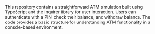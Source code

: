 This repository contains a straightforward ATM simulation built using TypeScript and the Inquirer library for user interaction. Users can authenticate with a PIN, check their balance, and withdraw balance. The code provides a basic structure for understanding ATM functionality in a console-based environment.

